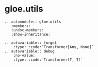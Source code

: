 # gloe.utils

```{eval-rst}
.. automodule:: gloe.utils
   :members:
   :undoc-members:
   :show-inheritance:
```
```{eval-rst}
.. autovariable:: forget 
    :type: :code:`Transformer[Any, None]`
.. autovariable:: debug
    :no-value:
    :type: :code:`Transformer[T, T]`
```
